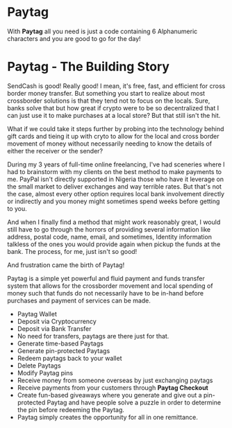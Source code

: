 # Paytag

With **Paytag** all you need is just a code containing 6 Alphanumeric characters and you are good to go for the day!

# Paytag - The Building Story

SendCash is good! Really good! I mean, it's free, fast, and efficient for cross border money transfer. But something you start to realize about most crossborder solutions is that they tend not to focus on the locals. Sure, banks solve that but how great if crypto were to be so decentralized that I can just use it to make purchases at a local store?
But that still isn't the hit.

What if we could take it steps further by probing into the technology behind gift cards and tieing it up with cryto to allow for the local and cross border movement of money without necessarily needing to know the details of either the receiver or the sender?

During my 3 years of full-time online freelancing, I've had sceneries where I had to brainstorm with my clients on the best method to make payments to me. PayPal isn't directly supported in Nigeria those who have it leverage on the small market to deliver exchanges and way terrible rates. But that's not the case, almost every other option requires local bank involvement directly or indirectly and you money might sometimes spend weeks before getting to you.

And when I finally find a method that might work reasonably great, I would still have to go through the horrors of providing several information like address, postal code, name, email, and sometimes, Identity information talkless of the ones you would provide again when pickup the funds at the bank. The process, for me, just isn't so good!

And frustration came the birth of Paytag!

Paytag is a simple yet powerful and fluid payment and funds transfer system that allows for the crossborder movement and local spending of money such that funds do not necessarily have to be in-hand before purchases and payment of services can be made.

- Paytag Wallet
- Deposit via Cryptocurrency
- Deposit via Bank Transfer
- No need for transfers, paytags are there just for that.
- Generate time-based Paytags
- Generate pin-protected Paytags
- Redeem paytags back to your wallet
- Delete Paytags
- Modify Paytag pins
- Receive money from someone overseas by just exchanging paytags
- Receive payments from your customers through **Paytag Checkout**
- Create fun-based giveaways where you generate and give out a pin-protected Paytag and have people solve a puzzle in order to determine the pin before redeeming the Paytag.
- Paytag simply creates the opportunity for all in one remittance.
